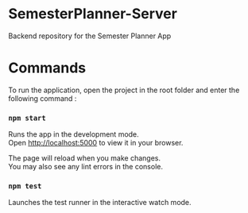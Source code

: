 # SemesterPlanner-Server
Backend repository for the Semester Planner App

# Commands
To run the application, open the project in the root folder and enter the following command :
### `npm start`

Runs the app in the development mode.\
Open [http://localhost:5000](http://localhost:5000) to view it in your browser.

The page will reload when you make changes.\
You may also see any lint errors in the console.

### `npm test`

Launches the test runner in the interactive watch mode.
